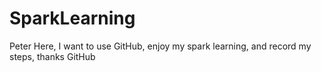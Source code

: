 # SparkLearning
Peter Here, I want to use GitHub, enjoy my spark learning, and record my steps, thanks GitHub
